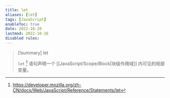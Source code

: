 ```yaml
---
title: let
aliases: [let]
tags: [JavaScript]
enableToc: true
date: 2022-10-20
lastmod: 2022-10-26
disabled rules: 
---
```


> [!summary] let
>
> `let` [^1] 语句声明一个 [[JavaScript/Scope/Block|块级作用域]] 内可见的局部变量。

[^1]: <https://developer.mozilla.org/zh-CN/docs/Web/JavaScript/Reference/Statements/let>
